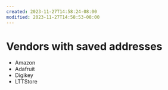 ```yaml
---
created: 2023-11-27T14:58:24-08:00
modified: 2023-11-27T14:58:53-08:00
---
```


# Vendors with saved addresses

- Amazon
- Adafruit
- Digikey
- LTTStore
